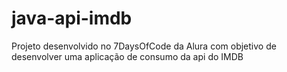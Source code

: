 # java-api-imdb
Projeto desenvolvido no 7DaysOfCode da Alura com objetivo de desenvolver uma aplicação de consumo da api do IMDB
